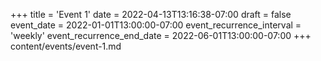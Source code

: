 +++
title = 'Event 1'
date = 2022-04-13T13:16:38-07:00
draft = false
event_date = 2022-01-01T13:00:00-07:00
event_recurrence_interval = 'weekly'
event_recurrence_end_date = 2022-06-01T13:00:00-07:00
+++
content/events/event-1.md
